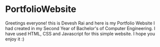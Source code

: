 # PortfolioWebsite

Greetings everyone! this is Devesh Rai and here is my Portfolio Website I had created in my Second Year of Bachelor's of Computer Engineering. I have used HTML, CSS and Javascript for this simple website. I hope you enjoy it :)
